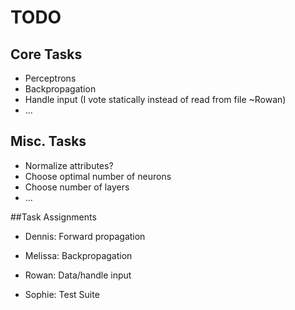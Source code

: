 # TODO

## Core Tasks
- Perceptrons
- Backpropagation
- Handle input (I vote statically instead of read from file ~Rowan)
- ...

## Misc. Tasks
- Normalize attributes?
- Choose optimal number of neurons
- Choose number of layers
- ...


##Task Assignments
- Dennis: Forward propagation

- Melissa: Backpropagation

- Rowan: Data/handle input

- Sophie: Test Suite